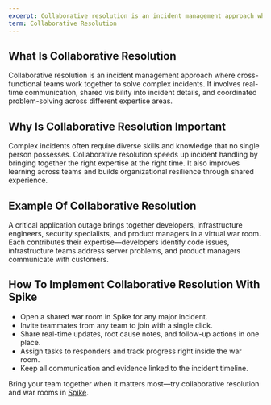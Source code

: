 ```yaml
---
excerpt: Collaborative resolution is an incident management approach where cross-functional teams work together to solve complex incidents.
term: Collaborative Resolution
---
```

## What Is Collaborative Resolution

Collaborative resolution is an incident management approach where cross-functional teams work together to solve complex incidents. It involves real-time communication, shared visibility into incident details, and coordinated problem-solving across different expertise areas.

## Why Is Collaborative Resolution Important

Complex incidents often require diverse skills and knowledge that no single person possesses. Collaborative resolution speeds up incident handling by bringing together the right expertise at the right time. It also improves learning across teams and builds organizational resilience through shared experience.

## Example Of Collaborative Resolution

A critical application outage brings together developers, infrastructure engineers, security specialists, and product managers in a virtual war room. Each contributes their expertise—developers identify code issues, infrastructure teams address server problems, and product managers communicate with customers.

## How To Implement Collaborative Resolution With Spike

- Open a shared war room in Spike for any major incident.
- Invite teammates from any team to join with a single click.
- Share real-time updates, root cause notes, and follow-up actions in one place.
- Assign tasks to responders and track progress right inside the war room.
- Keep all communication and evidence linked to the incident timeline.

Bring your team together when it matters most—try collaborative resolution and war rooms in [Spike](https://app.spike.sh/signup).